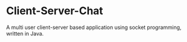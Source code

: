 # Client-Server-Chat
A multi user client-server based application using socket programming, written in Java. 
